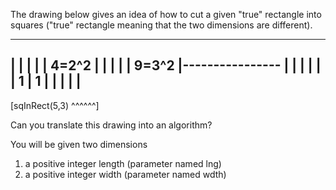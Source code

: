 ﻿The drawing below gives an idea of how to cut a given "true" rectangle into squares ("true" rectangle meaning that the two dimensions are different).

-----------------------------
|           |               |
|           |     4=2^2     |
|           |               |
|   9=3^2   |----------------
|           |       |       |
|           |   1   |   1   |
|           |       |       |
-----------------------------

[sqInRect(5,3) ^^^^^^]



Can you translate this drawing into an algorithm?

You will be given two dimensions
1. a positive integer length (parameter named lng)
2. a positive integer width (parameter named wdth)
